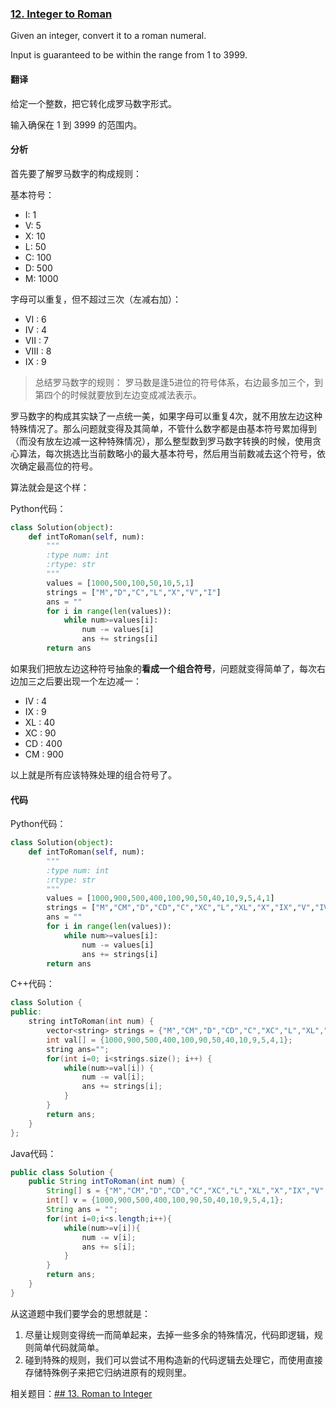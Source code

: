 ### [12. Integer to Roman](https://github.com/liuqinh2s/leetcode)

Given an integer, convert it to a roman numeral.

Input is guaranteed to be within the range from 1 to 3999.

#### 翻译

给定一个整数，把它转化成罗马数字形式。

输入确保在 1 到 3999 的范围内。

#### 分析

首先要了解罗马数字的构成规则：

基本符号：

- I: 1
- V: 5
- X: 10
- L: 50
- C: 100
- D: 500
- M: 1000

字母可以重复，但不超过三次（左减右加）：

- VI : 6
- IV : 4
- VII : 7
- VIII : 8
- IX : 9

>总结罗马数字的规则：
罗马数是逢5进位的符号体系，右边最多加三个，到第四个的时候就要放到左边变成减法表示。

罗马数字的构成其实缺了一点统一美，如果字母可以重复4次，就不用放左边这种特殊情况了。那么问题就变得及其简单，不管什么数字都是由基本符号累加得到（而没有放左边减一这种特殊情况），那么整型数到罗马数字转换的时候，使用贪心算法，每次挑选比当前数略小的最大基本符号，然后用当前数减去这个符号，依次确定最高位的符号。

算法就会是这个样：

Python代码：

```Python
class Solution(object):
    def intToRoman(self, num):
        """
        :type num: int
        :rtype: str
        """
        values = [1000,500,100,50,10,5,1]
        strings = ["M","D","C","L","X","V","I"]
        ans = ""
        for i in range(len(values)):
            while num>=values[i]:
                num -= values[i]
                ans += strings[i]
        return ans
```

如果我们把放左边这种符号抽象的**看成一个组合符号**，问题就变得简单了，每次右边加三之后要出现一个左边减一：

- IV : 4
- IX : 9
- XL : 40
- XC : 90
- CD : 400
- CM : 900

以上就是所有应该特殊处理的组合符号了。

#### 代码

Python代码：

```Python
class Solution(object):
    def intToRoman(self, num):
        """
        :type num: int
        :rtype: str
        """
        values = [1000,900,500,400,100,90,50,40,10,9,5,4,1]
        strings = ["M","CM","D","CD","C","XC","L","XL","X","IX","V","IV","I"]
        ans = ""
        for i in range(len(values)):
            while num>=values[i]:
                num -= values[i]
                ans += strings[i]
        return ans
```

C++代码：

```C++
class Solution {
public:
    string intToRoman(int num) {
        vector<string> strings = {"M","CM","D","CD","C","XC","L","XL","X","IX","V","IV","I"};
        int val[] = {1000,900,500,400,100,90,50,40,10,9,5,4,1};
        string ans="";
        for(int i=0; i<strings.size(); i++) {
            while(num>=val[i]) {
                num -= val[i];
                ans += strings[i];
            }
        }
        return ans;
    }
};
```

Java代码：

```Java
public class Solution {
    public String intToRoman(int num) {
        String[] s = {"M","CM","D","CD","C","XC","L","XL","X","IX","V","IV","I"};
        int[] v = {1000,900,500,400,100,90,50,40,10,9,5,4,1};
        String ans = "";
        for(int i=0;i<s.length;i++){
            while(num>=v[i]){
                num -= v[i];
                ans += s[i];
            }
        }
        return ans;
    }
}
```

从这道题中我们要学会的思想就是：

1. 尽量让规则变得统一而简单起来，去掉一些多余的特殊情况，代码即逻辑，规则简单代码就简单。
2. 碰到特殊的规则，我们可以尝试不用构造新的代码逻辑去处理它，而使用直接存储特殊例子来把它归纳进原有的规则里。

相关题目：[## 13. Roman to Integer](https://liuqinh2s.gitbooks.io/leetcode/%E7%AC%AC%E4%B8%80%E9%81%8D/13.%20Roman%20to%20Integer.html)
